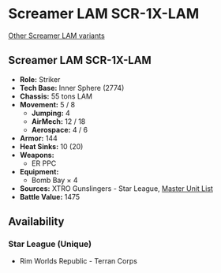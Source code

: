 # Screamer LAM SCR-1X-LAM

[Other Screamer LAM variants](../screamer_lam.md)

## Screamer LAM SCR-1X-LAM
- **Role:** Striker
- **Tech Base:** Inner Sphere (2774)
- **Chassis:** 55 tons LAM
- **Movement:** 5 / 8
  - **Jumping:** 4
  - **AirMech:** 12 / 18
  - **Aerospace:** 4 / 6
- **Armor:** 144
- **Heat Sinks:** 10 (20)
- **Weapons:**
  - ER PPC
- **Equipment:**
  - Bomb Bay × 4
- **Sources:** XTRO Gunslingers - Star League, [Master Unit List](http://masterunitlist.info/Unit/Details/7320/screamer-lam-scr-1x-lam)
- **Battle Value:** 1475

## Availability

### Star League (Unique)
- Rim Worlds Republic - Terran Corps

